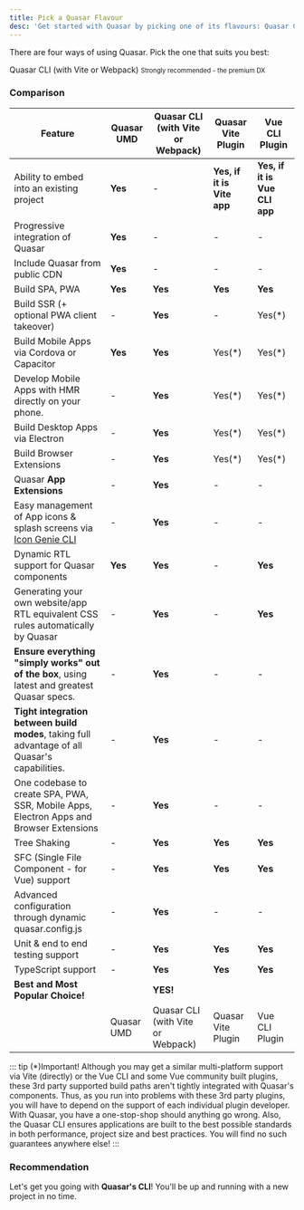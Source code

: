 ```yaml
---
title: Pick a Quasar Flavour
desc: 'Get started with Quasar by picking one of its flavours: Quasar CLI, Vue CLI or UMD'
---
```


There are four ways of using Quasar. Pick the one that suits you best:

<div class="q-mx-md row items-stretch q-gutter-xs">
  <q-btn no-caps color="purple" push stack padding="sm lg" to="/start/quasar-cli">
    <span class="text-bold">Quasar CLI (with Vite or Webpack)</span>
    <span style="font-size:0.8em">Strongly recommended - the premium DX</span>
  </q-btn>
  <q-btn label="UMD/Standalone" color="teal-6" no-caps push to="/start/umd" />
  <q-btn label="Vite plugin" color="teal-6" no-caps push to="/start/vite-plugin" />
  <q-btn label="Vue CLI plugin" color="teal-6" no-caps push to="/start/vue-cli-plugin" />
</div>

### Comparison

| Feature                                                                                    | Quasar UMD | Quasar CLI (with Vite or Webpack) | Quasar Vite Plugin                  | Vue CLI Plugin |
| ------------------------------------------------------------------------------------------ | -------    | ---------- | ---------------------------- | -------------- |
| Ability to embed into an existing project                                                  | **Yes**    | -          | **Yes, if it is Vite app**   | **Yes, if it is Vue CLI app** |
| Progressive integration of Quasar                                                          | **Yes**    | -          | -                            | - |
| Include Quasar from public CDN                                                             | **Yes**    | -          | -                            | - |
| Build SPA, PWA                                                                             | **Yes**    | **Yes**    | **Yes**                      | **Yes** |
| Build SSR (+ optional PWA client takeover)                                                 | -          | **Yes**    | -                            | Yes(*) |
| Build Mobile Apps via Cordova or Capacitor                                                 | **Yes**    | **Yes**    | Yes(*)                       | Yes(*) |
| Develop Mobile Apps with HMR directly on your phone.                                       | -          | **Yes**    | Yes(*)                       | Yes(*) |
| Build Desktop Apps via Electron                                                            | -          | **Yes**    | Yes(*)                       | Yes(*) |
| Build Browser Extensions                                                                   | -          | **Yes**    | Yes(*)                       | Yes(*) |
| Quasar **App Extensions**                                                                  | -          | **Yes**    | -                            | - |
| Easy management of App icons & splash screens via [Icon Genie CLI](/icongenie/introduction) | -         | **Yes**    | -                            | - |
| Dynamic RTL support for Quasar components                                                  | **Yes**    | **Yes**    | -                            | **Yes** |
| Generating your own website/app RTL equivalent CSS rules automatically by Quasar           | -          | **Yes**    | -                            | **Yes** |
| **Ensure everything "simply works" out of the box**, using latest and greatest Quasar specs.   | -      | **Yes**    | -                            | - |
| **Tight integration between build modes**, taking full advantage of all Quasar's capabilities. | -      | **Yes**    | -                            | - |
| One codebase to create SPA, PWA, SSR, Mobile Apps, Electron Apps and Browser Extensions        | -      | **Yes**    | -                            | - |
| Tree Shaking                                                                               | -          | **Yes**    | **Yes**                      | **Yes** |
| SFC (Single File Component - for Vue) support                                              | -          | **Yes**    | **Yes**                      | **Yes** |
| Advanced configuration through dynamic quasar.config.js                                      | -          | **Yes**    | -                            | - |
| Unit & end to end testing support                                                          | -          | **Yes**    | **Yes**                      | **Yes** |
| TypeScript support                                                                         | -          | **Yes**    | **Yes**                      | **Yes** |
| **Best and Most Popular Choice!**                                                          |            | **YES!** |                             | |
|                                                                                            | Quasar UMD | Quasar CLI (with Vite or Webpack) | Quasar Vite Plugin                  | Vue CLI Plugin |


::: tip (*)Important!
Although you may get a similar multi-platform support via Vite (directly) or the Vue CLI and some Vue community built plugins, these 3rd party supported build paths aren't tightly integrated with Quasar's components. Thus, as you run into problems with these 3rd party plugins, you will have to depend on the support of each individual plugin developer. With Quasar, you have a one-stop-shop should anything go wrong. Also, the Quasar CLI ensures applications are built to the best possible standards in both performance, project size and best practices. You will find no such guarantees anywhere else!
:::

### Recommendation
Let's get you going with **Quasar's CLI**! You'll be up and running with a new project in no time.

<q-btn push no-caps color="brand-primary" icon-right="launch" label="Start with Quasar CLI" to="/start/quasar-cli" class="q-mt-sm q-mb-lg" />
